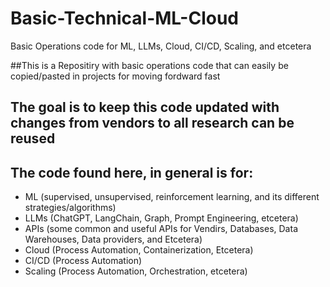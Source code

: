 # Basic-Technical-ML-Cloud
Basic Operations code for ML, LLMs, Cloud, CI/CD, Scaling, and etcetera

##This is a Repositiry with basic operations code that can easily be copied/pasted in projects for moving fordward fast
## The goal is to keep this code updated with changes from vendors to all research can be reused
## The code found here, in general is for:

* ML (supervised, unsupervised, reinforcement learning, and its different strategies/algorithms)
* LLMs (ChatGPT, LangChain, Graph, Prompt Engineering, etcetera)
* APIs (some common and useful APIs for Vendirs, Databases, Data Warehouses, Data providers, and Etcetera)  
* Cloud (Process Automation, Containerization, Etcetera)
* CI/CD (Process Automation)
* Scaling (Process Automation, Orchestration, etcetera)
